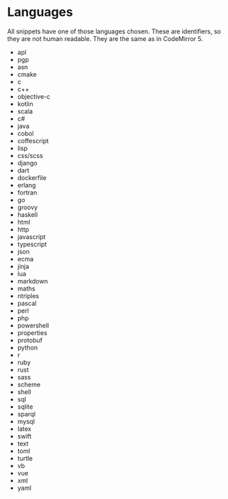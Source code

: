 # Languages

All snippets have one of those languages chosen. These are identifiers, so they are not human readable. They are the same as in CodeMirror 5.

- apl
- pgp
- asn
- cmake
- c
- c++
- objective-c
- kotlin
- scala
- c#
- java
- cobol
- coffescript
- lisp
- css/scss
- django
- dart
- dockerfile
- erlang
- fortran
- go
- groovy
- haskell
- html
- http
- javascript
- typescript
- json
- ecma
- jinja
- lua
- markdown
- maths
- ntriples
- pascal
- perl
- php
- powershell
- properties
- protobuf
- python
- r
- ruby
- rust
- sass
- scheme
- shell
- sql
- sqlite
- sparql
- mysql
- latex
- swift
- text
- toml
- turtle
- vb
- vue
- xml
- yaml
